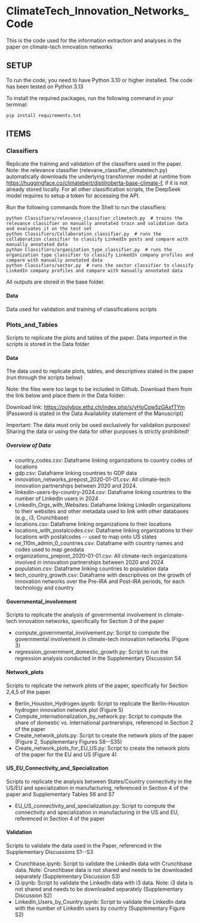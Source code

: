 # ClimateTech_Innovation_Networks_Code
This is the code used for the information extraction and analyses in the paper on climate-tech innovation networks

## SETUP
To run the code, you need to have Python 3.10 or higher installed. The code has been tested on Python 3.13

To install the required packages, run the following command in your terminal:
```
pip install requirements.txt
```

## ITEMS

### Classifiers
Replicate the training and validation of the classifiers used in the paper. Note: the relevance classifier (relevane_classifier_climatetech.py) automatically downloads the underlying transformer model at runtime from https://huggingface.co/climatebert/distilroberta-base-climate-f, if it is not already stored locally. For all other classification scripts, the DeepSeek model requires to setup a token for accessing the API. 

Run the following commands from the Shell to run the classifiers:
``` 
python Classifiers/relevance_classifier_climatech.py  # trains the relevance classifier on manually annotated train and validation data and evaluates it on the test set
python Classifiers/Collaboration_classifier.py  # runs the collaboration classifier to classify LinkedIn posts and compare with manually annotated data
python Classifiers/organization_type_classifier.py  # runs the organization type classifier to classify LinkedIn company profiles and compare with manually annotated data
python Classifiers/sector.py  # runs the sector classifier to classify LinkedIn company profiles and compare with manually annotated data
```
All outputs are stored in the base folder.

#### Data
Data used for validation and training of classifications scripts




### Plots_and_Tables
Scripts to replicate the plots and tables of the paper. Data imported in the scripts is stored in the Data folder

#### Data
The data used to replicate plots, tables, and descriptives stated in the paper (run through the scripts below)

Note: the files were too large to be included in Github. Download them from the link below and place them in the Data folder:

Download link: https://polybox.ethz.ch/index.php/s/yHoCqw5zGAxfTYm (Password is stated in the Data Availability statement of the Manuscript)

Important: The data must only be used exclusively for validation purposes! Sharing the data or using the data for other purposes is strictly prohibited!



##### Overview of Data
- country_codes.csv: Dataframe linking organizations to country codes of locations
- gdp.csv: Dataframe linking countries to GDP data
- innovation_networks_prepost_2020-01-01.csv: All climate-tech innovation partnerships between 2020 and 2024. 
- linkedin-users-by-country-2024.csv: Dataframe linking countries to the number of LinkedIn users in 2024
- LinkedIn_Orgs_with_Websites: Dataframe linking LinkedIn organizations to their websites and other metadata used to link with other databases (e.g., i3, Crunchbase)
- locations.csv: Dataframe linking organizations to their locations
- locations_with_postalcodes.csv: Dataframe linking organizations to their locations with postalcodes -- used to map onto US states
- ne_110m_admin_0_countries.csv: Dataframe with country names and codes used to map geodata
- organizations_prepost_2020-01-01.csv: All climate-tech organizations involved in innovation partnerships between 2020 and 2024
- population.csv: Dataframe linking countries to population data
- tech_country_growth.csv: Dataframe with descriptives on the growth of innovation networks over the Pre-IRA and Post-IRA periods, for each technology and country


#### Governmental_involvement
Scripts to replicate the analysis of governmental involvement in climate-tech innovation networks, specifically for Section 3 of the paper
- compute_governmental_involvement.py: Script to compute the governmental involvement in climate-tech innovation networks (Figure 3)
- regression_government_domestic_growth.py: Script to run the regression analysis conducted in the Supplementary Discussion S4

#### Network_plots
Scripts to replicate the network plots of the paper, specifically for Section 2,4,5 of the paper

- Berlin_Houston_Hydrogen.ipynb: Script to replicate the Berlin-Houston hydrogen innovation network plot (Figure 5)
- Compute_internationalization_by_network.py: Script to compute the share of domestic vs. international partnerships, referenced in Section 2 of the paper
- Create_network_plots.py: Script to create the network plots of the paper (Figure 2, Supplementary Figures S8--S35)
- Create_network_plots_for_EU_US.py: Script to create the network plots of the paper for the EU and US (Figure 4)

#### US_EU_Connectivity_and_Specialization
Scripts to replicate the analysis between States/Country connectivity in the US/EU and specialization in manufacturing, referenced in Section 4 of the paper and Supplementary Tables S6 and S7

- EU_US_connectivity_and_specialization.py: Script to compute the connectivity and specialization in manufacturing in the US and EU, referenced in Section 4 of the paper

#### Validation
Scripts to validate the data used in the Paper, referenced in the Supplementary Discussions S1--S3

- Crunchbase.ipynb: Script to validate the LinkedIn data with Crunchbase data. Note: Crunchbase data is not shared and needs to be downloaded separately (Supplementary Discussion S3)
- i3.ipynb: Script to validate the LinkedIn data with i3 data. Note: i3 data is not shared and needs to be downloaded separately (Supplementary Discussion S2)
- LinkedIn_Users_by_Country.ipynb: Script to validate the LinkedIn data with the number of LinkedIn users by country (Supplementary Figure S2)


